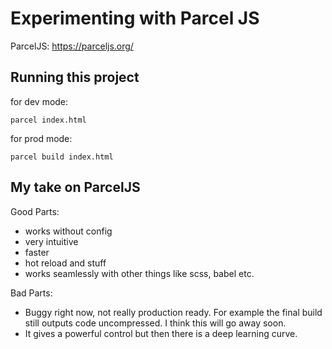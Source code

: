 # Experimenting with Parcel JS
ParcelJS: https://parceljs.org/

## Running this project

for dev mode:

`parcel index.html`

for prod mode:

`parcel build index.html`


## My take on ParcelJS

Good Parts:
+ works without config
+ very intuitive
+ faster
+ hot reload and stuff
+ works seamlessly with other things like scss, babel etc.

Bad Parts:
- Buggy right now, not really production ready. For example the final build still outputs code uncompressed. I think this will go away soon.
- It gives a powerful control but then there is a deep learning curve.